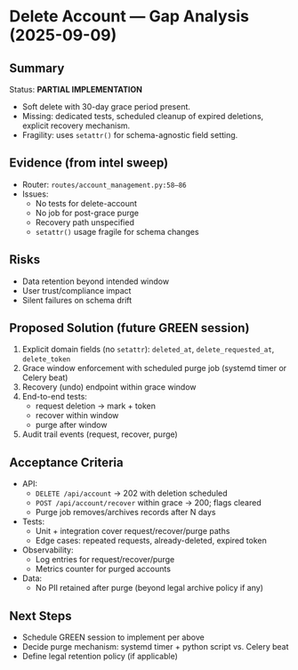 # Delete Account — Gap Analysis (2025-09-09)

## Summary
Status: **PARTIAL IMPLEMENTATION**  
- Soft delete with 30-day grace period present.  
- Missing: dedicated tests, scheduled cleanup of expired deletions, explicit recovery mechanism.  
- Fragility: uses `setattr()` for schema-agnostic field setting.

## Evidence (from intel sweep)
- Router: `routes/account_management.py:58–86`
- Issues:
  - No tests for delete-account
  - No job for post-grace purge
  - Recovery path unspecified
  - `setattr()` usage fragile for schema changes

## Risks
- Data retention beyond intended window
- User trust/compliance impact
- Silent failures on schema drift

## Proposed Solution (future GREEN session)
1. Explicit domain fields (no `setattr`): `deleted_at`, `delete_requested_at`, `delete_token`
2. Grace window enforcement with scheduled purge job (systemd timer or Celery beat)
3. Recovery (undo) endpoint within grace window
4. End-to-end tests:
   - request deletion → mark + token
   - recover within window
   - purge after window
5. Audit trail events (request, recover, purge)

## Acceptance Criteria
- API:
  - `DELETE /api/account` → 202 with deletion scheduled
  - `POST /api/account/recover` within grace → 200; flags cleared
  - Purge job removes/archives records after N days
- Tests:
  - Unit + integration cover request/recover/purge paths
  - Edge cases: repeated requests, already-deleted, expired token
- Observability:
  - Log entries for request/recover/purge
  - Metrics counter for purged accounts
- Data:
  - No PII retained after purge (beyond legal archive policy if any)

## Next Steps
- Schedule GREEN session to implement per above
- Decide purge mechanism: systemd timer + python script vs. Celery beat
- Define legal retention policy (if applicable)

